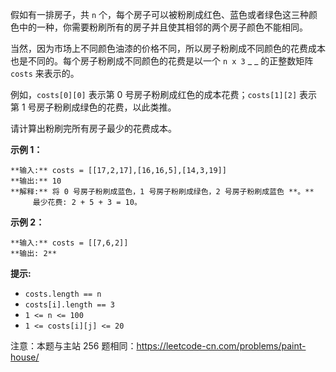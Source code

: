 假如有一排房子，共 `n` 个，每个房子可以被粉刷成红色、蓝色或者绿色这三种颜色中的一种，你需要粉刷所有的房子并且使其相邻的两个房子颜色不能相同。

当然，因为市场上不同颜色油漆的价格不同，所以房子粉刷成不同颜色的花费成本也是不同的。每个房子粉刷成不同颜色的花费是以一个 `n x 3` _ _
的正整数矩阵 `costs` 来表示的。

例如，`costs[0][0]` 表示第 0 号房子粉刷成红色的成本花费；`costs[1][2]` 表示第 1 号房子粉刷成绿色的花费，以此类推。

请计算出粉刷完所有房子最少的花费成本。



**示例 1：**

    
    
    **输入:** costs = [[17,2,17],[16,16,5],[14,3,19]]
    **输出:** 10
    **解释:** 将 0 号房子粉刷成蓝色，1 号房子粉刷成绿色，2 号房子粉刷成蓝色 **。**
         最少花费: 2 + 5 + 3 = 10。
    

**示例 2：**

    
    
    **输入:** costs = [[7,6,2]]
    **输出: 2**
    



**提示:**

  * `costs.length == n`
  * `costs[i].length == 3`
  * `1 <= n <= 100`
  * `1 <= costs[i][j] <= 20`



注意：本题与主站 256 题相同：<https://leetcode-cn.com/problems/paint-house/>

